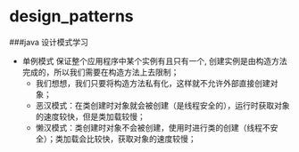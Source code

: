 # design_patterns
###java 设计模式学习

- 单例模式
保证整个应用程序中某个实例有且只有一个, 创建实例是由构造方法完成的，所以我们需要在构造方法上去限制；
  - 我们想想，我们只要将构造方法私有化，这样就不允许外部直接创建对象；
  - 恶汉模式：在类创建时对象就会被创建（是线程安全的），运行时获取对象的速度较快，但是类加载较慢；
  - 懒汉模式：类创建时对象不会被创建，使用时进行类的创建（线程不安全）；类加载会比较快，获取对象的速度较慢；